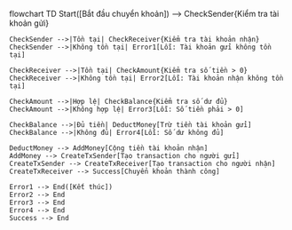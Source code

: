 flowchart TD
    Start([Bắt đầu chuyển khoản])
    --> CheckSender{Kiểm tra tài khoản gửi}
    
    CheckSender -->|Tồn tại| CheckReceiver{Kiểm tra tài khoản nhận}
    CheckSender -->|Không tồn tại| Error1[Lỗi: Tài khoản gửi không tồn tại]
    
    CheckReceiver -->|Tồn tại| CheckAmount{Kiểm tra số tiền > 0}
    CheckReceiver -->|Không tồn tại| Error2[Lỗi: Tài khoản nhận không tồn tại]
    
    CheckAmount -->|Hợp lệ| CheckBalance{Kiểm tra số dư đủ}
    CheckAmount -->|Không hợp lệ| Error3[Lỗi: Số tiền phải > 0]
    
    CheckBalance -->|Đủ tiền| DeductMoney[Trừ tiền tài khoản gửi]
    CheckBalance -->|Không đủ| Error4[Lỗi: Số dư không đủ]
    
    DeductMoney --> AddMoney[Cộng tiền tài khoản nhận]
    AddMoney --> CreateTxSender[Tạo transaction cho người gửi]
    CreateTxSender --> CreateTxReceiver[Tạo transaction cho người nhận]
    CreateTxReceiver --> Success[Chuyển khoản thành công]
    
    Error1 --> End([Kết thúc])
    Error2 --> End
    Error3 --> End
    Error4 --> End
    Success --> End